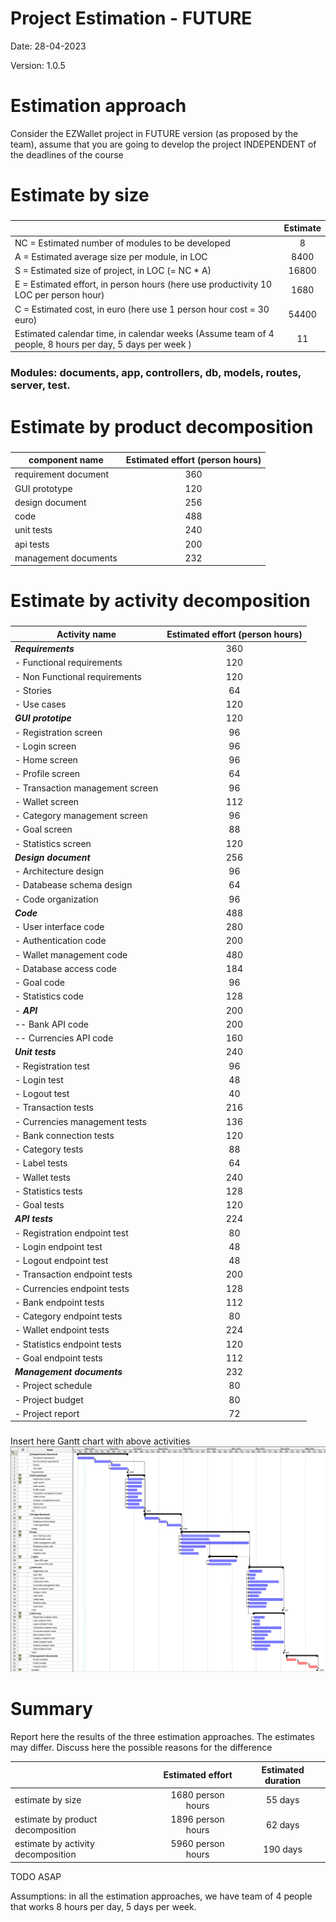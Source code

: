 # Project Estimation - FUTURE
Date: 28-04-2023

Version: 1.0.5


# Estimation approach
Consider the EZWallet  project in FUTURE version (as proposed by the team), assume that you are going to develop the project INDEPENDENT of the deadlines of the course
# Estimate by size
### 
|             | Estimate                        |             
| ----------- | :-------------------------------: |
| NC =  Estimated number of modules to be developed                                                         |8|          
| A = Estimated average size per module, in LOC                                                             |8400| 
| S = Estimated size of project, in LOC (= NC * A)                                                          |16800| 
| E = Estimated effort, in person hours (here use productivity 10 LOC per person hour)                      |1680|   
| C = Estimated cost, in euro (here use 1 person hour cost = 30 euro)                                       |54400| 
| Estimated calendar time, in calendar weeks (Assume team of 4 people, 8 hours per day, 5 days per week )   | 11 |               
### Modules: documents, app, controllers, db, models, routes, server, test.

# Estimate by product decomposition
### 
|         component name    | Estimated effort (person hours)   |             
| ----------- | :-------------------------------: | 
| requirement document | 360 |
| GUI prototype | 120 |
| design document | 256 |
| code | 488 |
| unit tests | 240 |
| api tests | 200 |
| management documents | 232 |



# Estimate by activity decomposition
### 
|         Activity name    | Estimated effort (person hours)   |             
| ----------- | :------------------------------: | 
| ***Requirements*** | 360 |
|- Functional requirements| 120 |
|- Non Functional requirements| 120 |
|- Stories | 64 |
|- Use cases | 120 |
| ***GUI prototipe*** | 120 |
|- Registration screen | 96 |
|- Login screen | 96 |
|- Home screen | 96 |
|- Profile screen | 64 |
|- Transaction management screen | 96 |
|- Wallet screen | 112 |
|- Category management screen | 96 |
|- Goal screen | 88 |
|- Statistics screen | 120 |
| ***Design document*** | 256 |
|- Architecture design  | 96 |
|- Databease schema design | 64 |
|- Code organization | 96 |
| ***Code*** | 488 |
|- User interface code | 280 |
|- Authentication code | 200 |
|- Wallet management code | 480 |
|- Database access code | 184 |
|- Goal code | 96 |
|- Statistics code | 128 |
|- ***API*** | 200 |
|-- Bank API code | 200 |
|-- Currencies API code | 160 |
| ***Unit tests*** | 240 |
|- Registration test | 96 |
|- Login test | 48 |
|- Logout test | 40 |
|- Transaction tests | 216 |
|- Currencies management tests | 136 |
|- Bank connection tests | 120 |
|- Category tests | 88 |
|- Label tests | 64 |
|- Wallet tests | 240 |
|- Statistics tests | 128 |
|- Goal tests | 120 |
| ***API tests*** | 224 |
|- Registration endpoint test | 80 |
|- Login endpoint test | 48 |
|- Logout endpoint test | 48 |
|- Transaction endpoint tests | 200 |
|- Currencies endpoint tests | 128 |
|- Bank endpoint tests | 112 |
|- Category endpoint tests | 80 |
|- Wallet endpoint tests | 224 |
|- Statistics endpoint tests | 120 |
|- Goal endpoint tests | 112 |
| ***Management documents*** | 232 |
|- Project schedule | 80 |
|- Project budget | 80 |
|- Project report | 72 |
###
Insert here Gantt chart with above activities
![GRANTT DIAGRAM](V2-Images\GRANTT.png)
# Summary

Report here the results of the three estimation approaches. The  estimates may differ. Discuss here the possible reasons for the difference

|             | Estimated effort                        |   Estimated duration |          
| ----------- | :-------------------------------: | :---------------: |
| estimate by size | 1680 person hours | 55 days |
| estimate by product decomposition | 1896 person hours | 62 days |
| estimate by activity decomposition | 5960 person hours | 190 days |

TODO ASAP

Assumptions: in all the estimation approaches, we have team of 4 people that works 8 hours per day, 5 days per week.


